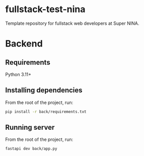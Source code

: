 # fullstack-test-nina
Template repository for fullstack web developers at Super NINA.

# Backend
## Requirements
Python 3.11+

## Installing dependencies
From the root of the project, run:
```sh
pip install -r back/requirements.txt
```

## Running server
From the root of the project, run:
```sh
fastapi dev back/app.py
```